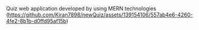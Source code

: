 Quiz web application developed by using MERN technologies 
(https://github.com/Kiran7898/newQuiz/assets/139154106/557ab4e6-4260-4fe2-8b1b-d0ffd95af15b)
